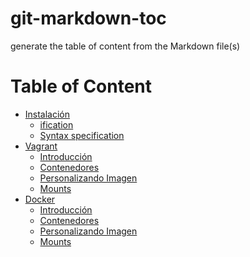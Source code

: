 # git-markdown-toc

generate the table of content from the Markdown file(s)

<!-- md-toc-begin -->
# Table of Content
* [Instalación](#git-markdown-toc)
  * [ification](#syntax-specification)
  * [Syntax specification](#syntax-specification)
* [Vagrant](#git-markdown-toc)
  * [Introducción](vagrant/1-Introduccion.md)
  * [Contenedores](vagrant/2-Compartiendo_archivos.md)
  * [Personalizando Imagen](vagrant/3-Aprovisionamiento.md)
  * [Mounts](vagrant/4-Publicando_servicios.md)
* [Docker](#git-markdown-toc)
  * [Introducción](docker/1-Introduccion.md)
  * [Contenedores](docker/2-Contenedores.md)
  * [Personalizando Imagen](docker/3-Creando_imagen.md)
  * [Mounts](docker/4-Mounts.md)
<!-- md-toc-end -->
